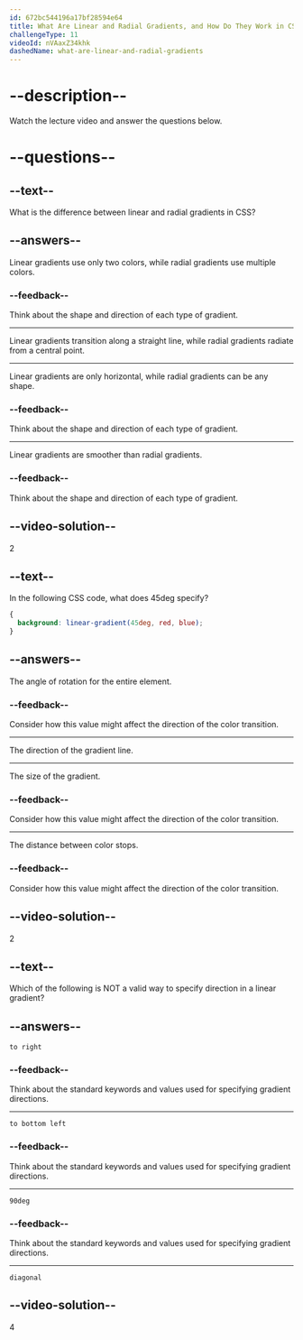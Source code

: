 ```yaml
---
id: 672bc544196a17bf28594e64
title: What Are Linear and Radial Gradients, and How Do They Work in CSS?
challengeType: 11
videoId: nVAaxZ34khk
dashedName: what-are-linear-and-radial-gradients
---
```


# --description--

Watch the lecture video and answer the questions below.

# --questions--

## --text--

What is the difference between linear and radial gradients in CSS?

## --answers--

Linear gradients use only two colors, while radial gradients use multiple colors.

### --feedback--

Think about the shape and direction of each type of gradient.

---

Linear gradients transition along a straight line, while radial gradients radiate from a central point.

---

Linear gradients are only horizontal, while radial gradients can be any shape.

### --feedback--

Think about the shape and direction of each type of gradient.

---

Linear gradients are smoother than radial gradients.

### --feedback--

Think about the shape and direction of each type of gradient.

## --video-solution--

2

## --text--

In the following CSS code, what does 45deg specify?

```css
{
  background: linear-gradient(45deg, red, blue);
}
```

## --answers--

The angle of rotation for the entire element.

### --feedback--

Consider how this value might affect the direction of the color transition.

---

The direction of the gradient line.

---

The size of the gradient.

### --feedback--

Consider how this value might affect the direction of the color transition.

---

The distance between color stops.

### --feedback--

Consider how this value might affect the direction of the color transition.

## --video-solution--

2

## --text--

Which of the following is NOT a valid way to specify direction in a linear gradient?

## --answers--

`to right`

### --feedback--

Think about the standard keywords and values used for specifying gradient directions.

---

`to bottom left`

### --feedback--

Think about the standard keywords and values used for specifying gradient directions.

---

`90deg`

### --feedback--

Think about the standard keywords and values used for specifying gradient directions.

---

`diagonal`

## --video-solution--

4
